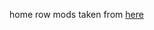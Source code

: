 home row mods taken from [here](https://github.com/Erlendms/karabiner-actions/blob/main/actions/home_row_mods-ct_o_c_s.json)
